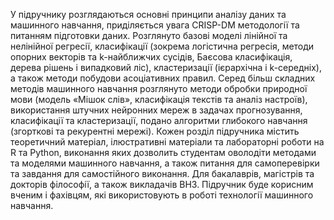 У підручнику розглядаються основні принципи аналізу даних та машинного навчання, приділяється увага CRISP-DM методології та питанням підготовки даних. 
Розглянуто базові моделі лінійної та нелінійної регресії, класифікації (зокрема логістична регресія, методи опорних векторів та k-найближчих сусідів, Баєсова класифікація, дерева рішень і випадковий ліс), кластеризації (ієрархічна і k-середніх), а також методи побудови асоціативних правил. 
Серед більш складних методів машинного навчання розглянуто методи обробки природної мови (модель «Мішок слів», класифікація текстів та аналіз настроїв), використання штучних нейронних мереж в задачах прогнозування, класифікації та кластеризації, подано алгоритми глибокого навчання (згорткові та рекурентні мережі).
Кожен розділ підручника містить теоретичний матеріал, ілюстративні матеріали та лабораторні роботи на R та Python, виконання яких дозволить студентам оволодіти методами та моделями машинного навчання, а також питання для самоперевірки та завдання для самостійного виконання.
Для бакалаврів, магістрів та докторів філософії, а також викладачів ВНЗ. Підручник буде корисним вченим і фахівцям, які використовують в роботі технології машинного навчання.
